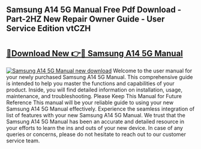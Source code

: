 ## Samsung A14 5G Manual Free Pdf Download - Part-2HZ New Repair Owner Guide - User Service Edition vtCZH

# <h2><a href="http://bc20332.oget.top/?id=Samsung+A14+5G+Manual">🔗Download New 👉🔴 Samsung A14 5G Manual</a></h2>

[![Samsung A14 5G Manual new download](https://i.imgur.com/5g1atiW.png)](http://bc20332.oget.top/?id=Samsung+A14+5G+Manual)
Welcome to the user manual for your newly purchased Samsung A14 5G Manual. This comprehensive guide is intended to help you master the functions and capabilities of your product. Inside, you will find detailed information on installation, usage, maintenance, and troubleshooting. Please Keep This Manual for Future Reference This manual will be your reliable guide to using your new Samsung A14 5G Manual effectively. Experience the seamless integration of list of features with your new Samsung A14 5G Manual. We trust that the Samsung A14 5G Manual has been an accurate and detailed resource in your efforts to learn the ins and outs of your new device. In case of any queries or concerns, please do not hesitate to reach out to our customer service team.
